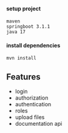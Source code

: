 #### setup project
```editorconfig
maven
springboot 3.1.1
java 17
```
#### install dependencies 
```editorconfig
mvn install
```

## Features
- login
- authorization 
- authentication
- roles
- upload files
- documentation api

